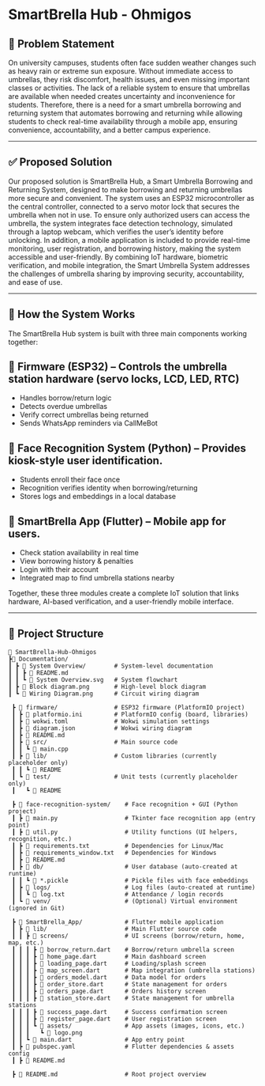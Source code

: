 
# SmartBrella Hub - Ohmigos

## 🧩 Problem Statement
On university campuses, students often face sudden weather changes such as heavy rain or extreme sun exposure. Without immediate access to umbrellas, they risk discomfort, health issues, and even missing important classes or activities. The lack of a reliable system to ensure that umbrellas are available when needed creates uncertainty and inconvenience for students. Therefore, there is a need for a smart umbrella borrowing and returning system that automates borrowing and returning while allowing students to check real-time availability through a mobile app, ensuring convenience, accountability, and a better campus experience.

---

## ✅ Proposed Solution
Our proposed solution is SmartBrella Hub, a Smart Umbrella Borrowing and Returning System, designed to make borrowing and returning umbrellas more secure and convenient. The system uses an ESP32 microcontroller as the central controller, connected to a servo motor lock that secures the umbrella when not in use. To ensure only authorized users can access the umbrella, the system integrates face detection technology, simulated through a laptop webcam, which verifies the user’s identity before unlocking. In addition, a mobile application is included to provide real-time monitoring, user registration, and borrowing history, making the system accessible and user-friendly. By combining IoT hardware, biometric verification, and mobile integration, the Smart Umbrella System addresses the challenges of umbrella sharing by improving security, accountability, and ease of use.

---

## 🔗 How the System Works
The SmartBrella Hub system is built with three main components working together:

## 📡 Firmware (ESP32) – Controls the umbrella station hardware (servo locks, LCD, LED, RTC)
- Handles borrow/return logic
- Detects overdue umbrellas
- Verify correct umbrellas being returned
- Sends WhatsApp reminders via CallMeBot

## 👤 Face Recognition System (Python) – Provides kiosk-style user identification.
- Students enroll their face once
- Recognition verifies identity when borrowing/returning
- Stores logs and embeddings in a local database

## 📱 SmartBrella App (Flutter) – Mobile app for users.
- Check station availability in real time
- View borrowing history & penalties
- Login with their account
- Integrated map to find umbrella stations nearby

Together, these three modules create a complete IoT solution that links hardware, AI-based verification, and a user-friendly mobile interface.

---

## 📂 Project Structure  

```plaintext
📁 SmartBrella-Hub-Ohmigos
┣📁 Documentation/                  
┃ ┣ 📁 System Overview/        # System-level documentation
┃ ┃ ┣ 📄 README.md             
┃ ┃ ┗ 📄 System Overview.svg   # System flowchart
┃ ┣ 📄 Block diagram.png       # High-level block diagram
┃ ┗ 📄 Wiring Diagram.png      # Circuit wiring diagram

 ┣ 📁 firmware/                # ESP32 firmware (PlatformIO project)
 ┃ ┣ 📄 platformio.ini         # PlatformIO config (board, libraries)
 ┃ ┣ 📄 wokwi.toml             # Wokwi simulation settings
 ┃ ┣ 📄 diagram.json           # Wokwi wiring diagram
 ┃ ┣ 📄 README.md              
 ┃ ┣ 📂 src/                   # Main source code
 ┃ ┃ ┗ 📄 main.cpp
 ┃ ┣ 📂 lib/                   # Custom libraries (currently placeholder only)
 ┃ ┃ ┗ 📄 README
 ┃ ┗ 📂 test/                  # Unit tests (currently placeholder only)
 ┃   ┗ 📄 README

 ┣ 📁 face-recognition-system/    # Face recognition + GUI (Python project)
 ┃ ┣ 📄 main.py                   # Tkinter face recognition app (entry point)
 ┃ ┣ 📄 util.py                   # Utility functions (UI helpers, recognition, etc.)
 ┃ ┣ 📄 requirements.txt          # Dependencies for Linux/Mac
 ┃ ┣ 📄 requirements_window.txt   # Dependencies for Windows
 ┃ ┣ 📄 README.md                 
 ┃ ┣ 📂 db/                       # User database (auto-created at runtime)
 ┃ ┃ ┗ 📄 *.pickle                # Pickle files with face embeddings
 ┃ ┣ 📂 logs/                     # Log files (auto-created at runtime)
 ┃ ┃ ┗ 📄 log.txt                 # Attendance / login records
 ┃ ┗ 📂 venv/                     # (Optional) Virtual environment (ignored in Git)

 ┣ 📁 SmartBrella_App/            # Flutter mobile application
 ┃ ┣ 📂 lib/                      # Main Flutter source code
 ┃ ┃ ┣ 📂 screens/                # UI screens (borrow/return, home, map, etc.)
 ┃ ┃ ┃ ┣ 📄 borrow_return.dart    # Borrow/return umbrella screen
 ┃ ┃ ┃ ┣ 📄 home_page.dart        # Main dashboard screen
 ┃ ┃ ┃ ┣ 📄 loading_page.dart     # Loading/splash screen
 ┃ ┃ ┃ ┣ 📄 map_screen.dart       # Map integration (umbrella stations)
 ┃ ┃ ┃ ┣ 📄 orders_model.dart     # Data model for orders
 ┃ ┃ ┃ ┣ 📄 order_store.dart      # State management for orders
 ┃ ┃ ┃ ┣ 📄 orders_page.dart      # Orders history screen
 ┃ ┃ ┃ ┣ 📄 station_store.dart    # State management for umbrella stations
 ┃ ┃ ┃ ┣ 📄 success_page.dart     # Success confirmation screen
 ┃ ┃ ┃ ┣ 📄 register_page.dart    # User registration screen
 ┃ ┃ ┃ ┗ 📂 assets/               # App assets (images, icons, etc.)
 ┃ ┃ ┃   ┗ 📄 logo.png
 ┃ ┃ ┗ 📄 main.dart               # App entry point
 ┃ ┣ 📄 pubspec.yaml              # Flutter dependencies & assets config
 ┃ ┣ 📄 README.md

 ┣ 📄 README.md                   # Root project overview
```



